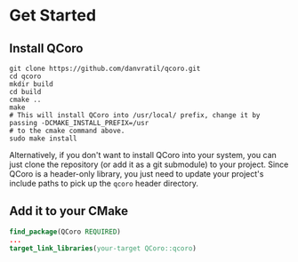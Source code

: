# Get Started

## Install QCoro

```shell
git clone https://github.com/danvratil/qcoro.git
cd qcoro
mkdir build
cd build
cmake ..
make
# This will install QCoro into /usr/local/ prefix, change it by passing -DCMAKE_INSTALL_PREFIX=/usr
# to the cmake command above.
sudo make install
```

Alternatively, if you don't want to install QCoro into your system, you can just clone the repository (or add 
it as a git submodule) to your project. Since QCoro is a header-only library, you just need to update your
project's include paths to pick up the `qcoro` header directory.

## Add it to your CMake

```cmake
find_package(QCoro REQUIRED)
...
target_link_libraries(your-target QCoro::qcoro)
```



